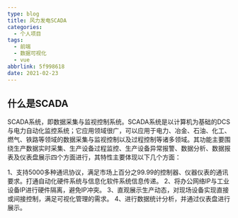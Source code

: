 ```yaml
---
type: blog
title: 风力发电SCADA
categories:
  - 个人项目
tags:
  - 前端
  - 数据可视化
  - vue
abbrlink: 5f998618
date: 2021-02-23
---
```


## 什么是SCADA

SCADA系统，即数据采集与监视控制系统。SCADA系统是以计算机为基础的DCS与电力自动化监控系统；它应用领域很广，可以应用于电力、冶金、石油、化工、燃气、铁路等领域的数据采集与监视控制以及过程控制等诸多领域。其功能主要围绕生产数据实时采集、生产设备过程监控、生产设备异常报警、数据分析、数据报表及仪表盘展示四个方面进行，其特性主要体现以下几个方面：

1、支持5000多种通讯协议，满足市场上百分之99.99的控制器、仪器仪表的通讯要求。打通自动化硬件系统与信息化软件系统信息传递。
2、将办公网络IP与工业设备IP进行硬件隔离，避免IP冲突。
3、直观展示生产动态，对现场设备实现直接或间接控制，满足可视化管理的需求。
4、进行数据统计分析，并通过仪表盘进行展示。
